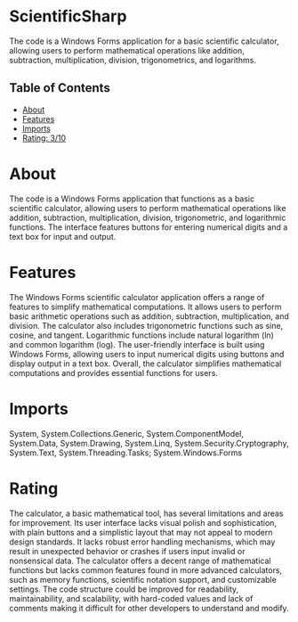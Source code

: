 # ScientificSharp

The code is a Windows Forms application for a basic scientific calculator, allowing users to perform mathematical operations like addition, subtraction, multiplication, division, trigonometrics, and logarithms.

## Table of Contents

- [About](#about)
- [Features](#features)
- [Imports](#Imports)
- [Rating: 3/10](#Rating)

# About

The code is a Windows Forms application that functions as a basic scientific calculator, allowing users to perform mathematical operations like addition, subtraction, multiplication, division, trigonometric, and logarithmic functions. The interface features buttons for entering numerical digits and a text box for input and output.

# Features

The Windows Forms scientific calculator application offers a range of features to simplify mathematical computations. It allows users to perform basic arithmetic operations such as addition, subtraction, multiplication, and division. The calculator also includes trigonometric functions such as sine, cosine, and tangent. Logarithmic functions include natural logarithm (ln) and common logarithm (log). The user-friendly interface is built using Windows Forms, allowing users to input numerical digits using buttons and display output in a text box. Overall, the calculator simplifies mathematical computations and provides essential functions for users.

# Imports

System, System.Collections.Generic, System.ComponentModel, System.Data, System.Drawing, System.Linq, System.Security.Cryptography, System.Text, System.Threading.Tasks; System.Windows.Forms

# Rating

The calculator, a basic mathematical tool, has several limitations and areas for improvement. Its user interface lacks visual polish and sophistication, with plain buttons and a simplistic layout that may not appeal to modern design standards. It lacks robust error handling mechanisms, which may result in unexpected behavior or crashes if users input invalid or nonsensical data. The calculator offers a decent range of mathematical functions but lacks common features found in more advanced calculators, such as memory functions, scientific notation support, and customizable settings. The code structure could be improved for readability, maintainability, and scalability, with hard-coded values and lack of comments making it difficult for other developers to understand and modify.
